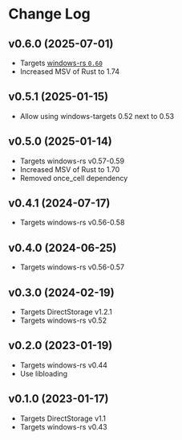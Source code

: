 # Change Log

## v0.6.0 (2025-07-01)

- Targets [windows-rs `0.60`](https://github.com/microsoft/windows-rs/releases/tag/0.62.0)
- Increased MSV of Rust to 1.74

## v0.5.1 (2025-01-15)

- Allow using windows-targets 0.52 next to 0.53

## v0.5.0 (2025-01-14)

- Targets windows-rs v0.57-0.59
- Increased MSV of Rust to 1.70
- Removed once_cell dependency

## v0.4.1 (2024-07-17)

- Targets windows-rs v0.56-0.58

## v0.4.0 (2024-06-25)

- Targets windows-rs v0.56-0.57

## v0.3.0 (2024-02-19)

- Targets DirectStorage v1.2.1
- Targets windows-rs v0.52

## v0.2.0 (2023-01-19)

- Targets windows-rs v0.44
- Use libloading

## v0.1.0 (2023-01-17)

- Targets DirectStorage v1.1
- Targets windows-rs v0.43
